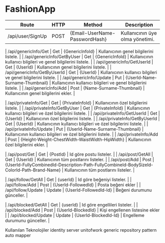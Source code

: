 # FashionApp

| Route | HTTP | Method | Description |
| --- | --- | --- | --- |
| /api/user/SignUp | POST | {Email-UserName-PasswordHash} | Kullanıcının üye olma yönetimi. |

| /api/genericInfo/Get | Get | {GenericInfoId} | Kullanıcının genel bilgilerini listele. |
| /api/genericInfo/GetByUser | Get | {GenericInfoId} | Kullanıcının kullanıcı bilgileri ve genel bilgilerini listele. |
| /api/genericInfo/GetUserId | Get | {UserId} | Kullanıcının  genel bilgilerini listele. |
| /api/genericInfo/GetByUserId | Get | {UserId} | Kullanıcının kullanıcı bilgileri ve genel bilgilerini listele. |
| /api/genericInfo/Update | Put | {UserId-Name-Surname-Thumbnail} | Kullanıcının kullanıcı bilgileri ve genel bilgilerini listele. |
| /api/genericInfo/Add | Post | {Name-Surname-Thumbnail} | Kullanıcının genel bilgilerini ekler. |

| /api/privateInfo/Get | Get | {PrivateInfoId} | Kullanıcının özel bilgilerini listele. |
| /api/privateInfo/GetByUser | Get | {PrivateInfoId} | Kullanıcının kullanıcı bilgileri ve özel bilgilerini listele. |
| /api/privateInfo/GetUserId | Get | {UserId} | Kullanıcının  özel bilgilerini listele. |
| /api/privateInfo/GetByUserId | Get | {UserId} | Kullanıcının kullanıcı bilgileri ve özel bilgilerini listele. |
| /api/privateInfo/Update | Put | {UserId-Name-Surname-Thumbnail} | Kullanıcının kullanıcı bilgileri ve özel bilgilerini listele. |
| /api/privateInfo/Add | Post | {Height-Weight-ChestWidth-WaistWidth-HipWidth} | Kullanıcının özel bilgilerini ekler. |

| /api/post/Get | Get | {PostId} | Id göre postu listeler. |
| /api/post/GetAll | Get | {UserId} | Kullanıcının tüm postlarını listeler. |
| /api/post/Add | Post | {UserId-FullyCombinedId-Description-Path-FullyCombineId-BodySizeId-ColorId-Path-Brand-Name} | Kullanıcının tüm postlarını listeler. |

| /api/follow/GetAll | Get | {userId} | Id göre beğeniyi listeler. |
| /api/follow/Add | Post | {UserId-FollowedId} | Posta beğeni ekler |
| /api/follow/Update | Update | {UserId-FollowedId-Id} | Beğeni durumunu günceller. |

| /api/blocked/GetAll | Get | {userId} | Id göre engellileri listeler. |
| /api/blocked/Add | Post | {UserId-BlockedId} | Kişi engellenen listesine ekler |
| /api/blocked/Update | Update | {UserId-BlockedId-Id} | Engelleme  durumunu günceller. |

Kullanılan Teknolojiler
identity server
unitofwork
generic repository pattern
auto mapper
